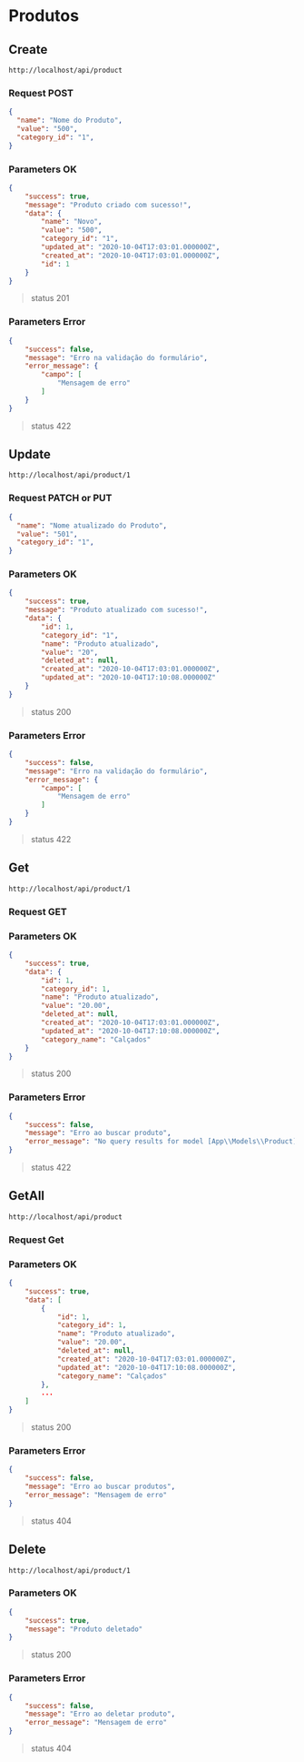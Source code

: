 # Produtos

## Create

```url
http://localhost/api/product
```

### Request POST

```json
{
  "name": "Nome do Produto",
  "value": "500",
  "category_id": "1",
}
```

### Parameters OK
```json
{
    "success": true,
    "message": "Produto criado com sucesso!",
    "data": {
        "name": "Novo",
        "value": "500",
        "category_id": "1",
        "updated_at": "2020-10-04T17:03:01.000000Z",
        "created_at": "2020-10-04T17:03:01.000000Z",
        "id": 1
    }
}
```
> status 201

### Parameters Error
```json
{
    "success": false,
    "message": "Erro na validação do formulário",
    "error_message": {
        "campo": [
            "Mensagem de erro"
        ]
    }
}
```
> status 422

## Update

```url
http://localhost/api/product/1
```

### Request PATCH or PUT

```json
{
  "name": "Nome atualizado do Produto",
  "value": "501",
  "category_id": "1",
}
```

### Parameters OK
```json
{
    "success": true,
    "message": "Produto atualizado com sucesso!",
    "data": {
        "id": 1,
        "category_id": "1",
        "name": "Produto atualizado",
        "value": "20",
        "deleted_at": null,
        "created_at": "2020-10-04T17:03:01.000000Z",
        "updated_at": "2020-10-04T17:10:08.000000Z"
    }
}
```
> status 200

### Parameters Error
```json
{
    "success": false,
    "message": "Erro na validação do formulário",
    "error_message": {
        "campo": [
            "Mensagem de erro"
        ]
    }
}
```
> status 422

## Get

```url
http://localhost/api/product/1
```

### Request GET 

### Parameters OK
```json
{
    "success": true,
    "data": {
        "id": 1,
        "category_id": 1,
        "name": "Produto atualizado",
        "value": "20.00",
        "deleted_at": null,
        "created_at": "2020-10-04T17:03:01.000000Z",
        "updated_at": "2020-10-04T17:10:08.000000Z",
        "category_name": "Calçados"
    }
}
```
> status 200

### Parameters Error
```json
{
    "success": false,
    "message": "Erro ao buscar produto",
    "error_message": "No query results for model [App\\Models\\Product] 2"
}
```
> status 422

## GetAll

```url
http://localhost/api/product
```
### Request Get

### Parameters OK
```json
{
    "success": true,
    "data": [
        {
            "id": 1,
            "category_id": 1,
            "name": "Produto atualizado",
            "value": "20.00",
            "deleted_at": null,
            "created_at": "2020-10-04T17:03:01.000000Z",
            "updated_at": "2020-10-04T17:10:08.000000Z",
            "category_name": "Calçados"
        },
        ...
    ]
}
```
> status 200

### Parameters Error
```json
{
    "success": false,
    "message": "Erro ao buscar produtos",
    "error_message": "Mensagem de erro"
}
```
> status 404

## Delete

```url
http://localhost/api/product/1
```
### Parameters OK
```json
{
    "success": true,
    "message": "Produto deletado"
}
```
> status 200

### Parameters Error
```json
{
    "success": false,
    "message": "Erro ao deletar produto",
    "error_message": "Mensagem de erro"
}
```
> status 404
